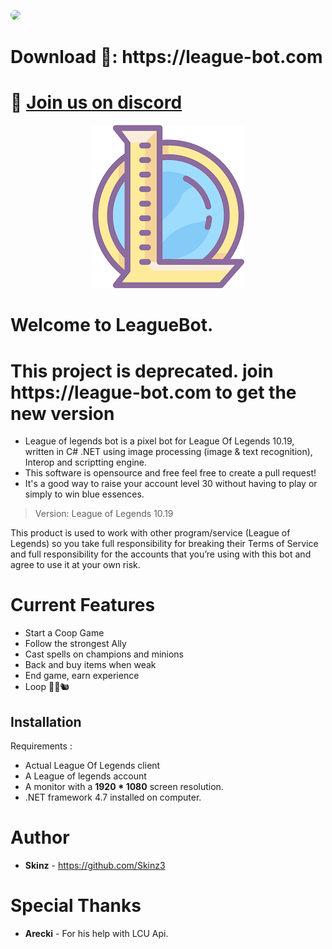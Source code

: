 
 <a href="https://league-bot.com"> <img style="border-radius:12px"  src="https://i.imgur.com/qKRaMcL.png"> </a>


 <h1> Download 🚀: https://league-bot.com</h1>
<h1>🥰 <a href="https://discord.gg/bShwkmAaZd" >Join us on discord  </a></h1>
  

<p align="center">
  
  <img  src="LeagueBot/icon.png">
</p>

# Welcome to LeagueBot. 


<h1>This project is deprecated. join https://league-bot.com to get the new version </h1>

  * League of legends bot is a pixel bot for League Of Legends 10.19, written in C# .NET using image processing (image & text recognition), Interop and scriptting engine.
  * This software is opensource and free feel free to create a pull request!
  * It's a good way to raise your account level 30 without having to play or simply to win blue essences.

  > Version: League of Legends 10.19

  This product is used to work with other program/service (League of Legends) so you take full responsibility for breaking their Terms of Service and full responsibility for the accounts that you’re using with this bot and agree to use it at your own risk.


# Current Features
  * Start a Coop Game
  * Follow the strongest Ally
  * Cast spells on champions and minions
  * Back and buy items when weak
  * End game, earn experience
  * Loop 👨‍🌾🐿️
  
## Installation

   Requirements :
   * Actual League Of Legends client
   * A League of legends account
   * A monitor with a **1920 * 1080** screen resolution.
   * .NET framework 4.7 installed on computer.

# Author

   * **Skinz** - https://github.com/Skinz3

# Special Thanks

   * **Arecki** - For his help with LCU Api.
